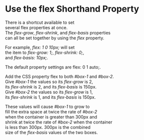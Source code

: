 ﻿# Use the flex Shorthand Property  

There is a shortcut available to set   
several flex properties at once.   
The *flex-grow*, *flex-shrink*, and *flex-basis* properties   
can all be set together by using the *flex* property.  

For example, *flex: 1 0 10px;* will set   
the item to *flex-grow: 1;*, *flex-shrink: 0;*,   
and *flex-basis: 10px;*.  

The default property settings are flex: 0 1 auto;.    

Add the CSS property flex to both *#box-1*  and *#box-2*.   
Give *#box-1* the values so its *flex-grow* is 2,   
its *flex-shrink* is 2, and its *flex-basis* is 150px.   
Give *#box-2* the values so its *flex-grow* is 1,   
its *flex-shrink* is 1, and its *flex-basis* is 150px.  

These values will cause *#box-1* to grow to   
fill the extra space at twice the rate of *#box-2*     
when the container is greater than 300px and   
shrink at twice the rate of *#box-2* when the container   
is less than 300px. 300px is the combined   
size of the *flex-basis* values of the two boxes.  




